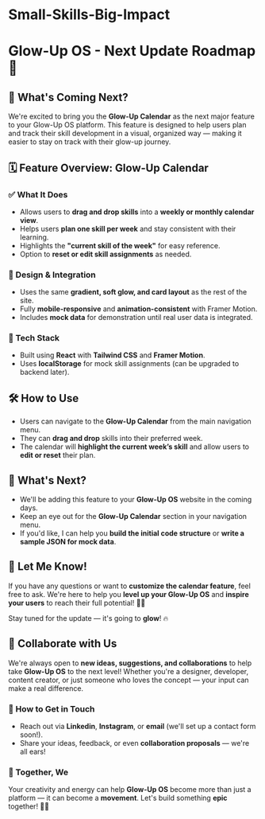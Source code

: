 # Small-Skills-Big-Impact
# Glow-Up OS - Next Update Roadmap 🚀

## 📌 What's Coming Next?

We're excited to bring you the **Glow-Up Calendar** as the next major feature to your Glow-Up OS platform. This feature is designed to help users plan and track their skill development in a visual, organized way — making it easier to stay on track with their glow-up journey.

## 🗓️ Feature Overview: Glow-Up Calendar

### ✅ What It Does
- Allows users to **drag and drop skills** into a **weekly or monthly calendar view**.
- Helps users **plan one skill per week** and stay consistent with their learning.
- Highlights the **"current skill of the week"** for easy reference.
- Option to **reset or edit skill assignments** as needed.

### 🎨 Design & Integration
- Uses the same **gradient, soft glow, and card layout** as the rest of the site.
- Fully **mobile-responsive** and **animation-consistent** with Framer Motion.
- Includes **mock data** for demonstration until real user data is integrated.

### 🧩 Tech Stack
- Built using **React** with **Tailwind CSS** and **Framer Motion**.
- Uses **localStorage** for mock skill assignments (can be upgraded to backend later).

## 🛠️ How to Use
- Users can navigate to the **Glow-Up Calendar** from the main navigation menu.
- They can **drag and drop** skills into their preferred week.
- The calendar will **highlight the current week’s skill** and allow users to **edit or reset** their plan.

## 📌 What's Next?
- We'll be adding this feature to your **Glow-Up OS** website in the coming days.
- Keep an eye out for the **Glow-Up Calendar** section in your navigation menu.
- If you'd like, I can help you **build the initial code structure** or **write a sample JSON for mock data**.

## 💬 Let Me Know!
If you have any questions or want to **customize the calendar feature**, feel free to ask. We're here to help you **level up your Glow-Up OS** and **inspire your users** to reach their full potential! 👑✨

Stay tuned for the update — it's going to **glow**! 🔥

## 🤝 Collaborate with Us

We're always open to **new ideas, suggestions, and collaborations** to help take **Glow-Up OS** to the next level! Whether you're a designer, developer, content creator, or just someone who loves the concept — your input can make a real difference.

### 📩 How to Get in Touch
- Reach out via **Linkedin**, **Instagram**, or **email** (we'll set up a contact form soon!).
- Share your ideas, feedback, or even **collaboration proposals** — we're all ears!

### 🌟 Together, We
Your creativity and energy can help **Glow-Up OS** become more than just a platform — it can become a **movement**. Let's build something **epic** together! 💪✨
